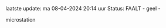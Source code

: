 laatste update: 
ma 08-04-2024 20:14   uur 
Status: FAALT - geel - 
<div class="service Y">microstation</div>